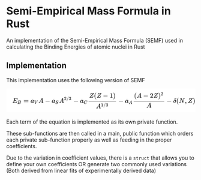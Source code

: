 # Semi-Empirical Mass Formula in Rust

An implementation of the Semi-Empirical Mass Formula (SEMF) used in calculating the Binding Energies of atomic nuclei in Rust

## Implementation

This implementation uses the following version of SEMF

![semi-empirical mass formula](semf.png)

Each term of the equation is implemented as its own private function.

These sub-functions are then called in a main, public function which orders each private sub-function properly as well as feeding in the proper coefficients.

Due to the variation in coefficient values, there is a `struct` that allows you to define your own coefficients OR generate two commonly used variations (Both derived from linear fits of experimentally derived data)